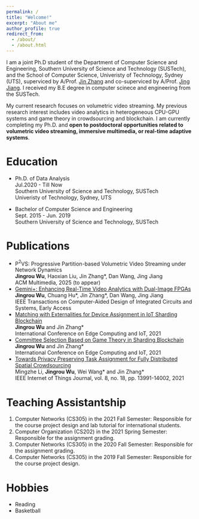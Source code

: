 ```yaml
---
permalink: /
title: "Welcome!"
excerpt: "About me"
author_profile: true
redirect_from: 
  - /about/
  - /about.html
---
```


I am a joint Ph.D student of the Department of Computer Science and Engineering, Southern University of Science and Technology (SUSTech), and the School of Computer Science, Univeristy of Technology, Sydney (UTS), superviced by A/Prof. [Jin Zhang](https://faculty.sustech.edu.cn/zhangj4/) and co-superviced by A/Prof. [Jing Jiang](https://profiles.uts.edu.au/Jing.Jiang/about). I received my B.E degree in computer scinece and engineering from the SUSTech.

My current research focuses on volumetric video streaming. My previous research interest includes video analytics in heterogeneous CPU-GPU systems and game theory in crowdsourcing and blockchain. I am currently completing my Ph.D. and **open to postdoctoral opportunities related to volumetric video streaming, immersive multimedia, or real-time adaptive systems**.

Education
======
- Ph.D. of Data Analysis  
  Jul.2020 - Till Now  
  Southern University of Science and Technology, SUSTech  
  Univeristy of Technology, Sydney, UTS

- Bachelor of Computer Science and Engineering  
  Sept. 2015 - Jun. 2019  
  Southern University of Science and Technology, SUSTech

Publications
======
- P$^2$VS: Progressive Partition-based Volumetric Video Streaming under Network Dynamics  
  **Jingrou Wu**, Haoxian Liu, Jin Zhang*, Dan Wang, Jing Jiang  
  ACM Multimedia, 2025 (to appear)
- [Gemini+: Enhancing Real-Time Video Analytics with Dual-Image FPGAs](https://ieeexplore.ieee.org/document/10950385)  
  **Jingrou Wu**, Chuang Hu*, Jin Zhang*, Dan Wang, Jing Jiang  
  IEEE Transactions on Computer-Aided Design of Integrated Circuits and Systems, Early Access
- [Matching with Externalities for Device Assignment in IoT Sharding Blockchain](https://link.springer.com/chapter/10.1007/978-3-031-04231-7_4)  
  **Jingrou Wu** and Jin Zhang*  
  International Conference on Edge Computing and IoT, 2021
- [Committee Selection Based on Game Theory in Sharding Blockchain](https://link.springer.com/chapter/10.1007/978-3-031-04231-7_2)  
  **Jingrou Wu** and Jin Zhang*  
  International Conference on Edge Computing and IoT, 2021
- [Towards Privacy Preserving Task Assignment for Fully Distributed Spatial Crowdsourcing](https://ieeexplore.ieee.org/document/9390177)  
  Mingzhe Li, **Jingrou Wu**, Wei Wang* and Jin Zhang*  
  IEEE Internet of Things Journal, vol. 8, no. 18, pp. 13991-14002, 2021

Teaching Assistantship
======
1. Computer Networks (CS305) in the 2021 Fall Semester: Responsible for the course project design and lab tutorial for international students.
2. Computer Organization (CS202) in the 2021 Spring Semester: Responsible for the assignment grading.
3. Computer Networks (CS305) in the 2020 Fall Semester: Responsible for the assignment grading.
4. Computer Networks (CS305) in the 2019 Fall Semester: Responsible for the course project design.

Hobbies
======
- Reading
- Basketball
